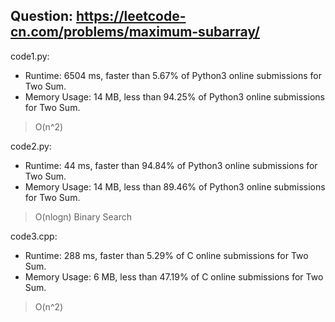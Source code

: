 ## Question: https://leetcode-cn.com/problems/maximum-subarray/

code1.py:
* Runtime: 6504 ms, faster than 5.67% of Python3 online submissions for Two Sum.
* Memory Usage: 14 MB, less than 94.25% of Python3 online submissions for Two Sum.
>O(n^2)

code2.py:
* Runtime: 44 ms, faster than 94.84% of Python3 online submissions for Two Sum.
* Memory Usage: 14 MB, less than 89.46% of Python3 online submissions for Two Sum.
>O(nlogn) Binary Search

code3.cpp:
* Runtime: 288 ms, faster than 5.29% of C online submissions for Two Sum.
* Memory Usage: 6 MB, less than 47.19% of C online submissions for Two Sum.
>O(n^2)
